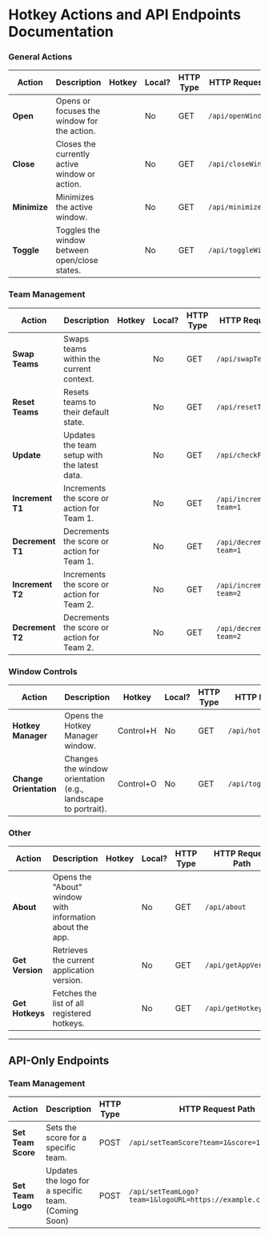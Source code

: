 # Hotkey Actions and API Endpoints Documentation

### General Actions
| Action        | Description                                   | Hotkey         | Local?  | HTTP Type  | HTTP Request Path                                |
|---------------|-----------------------------------------------|----------------|---------|------------|-------------------------------------------------|
| **Open**      | Opens or focuses the window for the action.   |                | No      | GET        | `/api/openWindow`                               |
| **Close**     | Closes the currently active window or action. |                | No      | GET        | `/api/closeWindow`                              |
| **Minimize**  | Minimizes the active window.                  |                | No      | GET        | `/api/minimizeWindow`                           |
| **Toggle**    | Toggles the window between open/close states. |                | No      | GET        | `/api/toggleWindow`                             |

### Team Management
| Action           | Description                                    | Hotkey         | Local?  | HTTP Type  | HTTP Request Path                                       |
|------------------|------------------------------------------------|----------------|---------|------------|--------------------------------------------------------|
| **Swap Teams**   | Swaps teams within the current context.        |                | No      | GET        | `/api/swapTeams`                                       |
| **Reset Teams**  | Resets teams to their default state.           |                | No      | GET        | `/api/resetTeams`                                      |
| **Update**       | Updates the team setup with the latest data.   |                | No      | GET        | `/api/checkForUpdates`                                 |
| **Increment T1** | Increments the score or action for Team 1.     |                | No      | GET        | `/api/increment?team=1`                                |
| **Decrement T1** | Decrements the score or action for Team 1.     |                | No      | GET        | `/api/decrement?team=1`                                |
| **Increment T2** | Increments the score or action for Team 2.     |                | No      | GET        | `/api/increment?team=2`                                |
| **Decrement T2** | Decrements the score or action for Team 2.     |                | No      | GET        | `/api/decrement?team=2`                                |

### Window Controls
| Action              | Description                                                | Hotkey         | Local?  | HTTP Type  | HTTP Request Path                                      |
|---------------------|------------------------------------------------------------|----------------|---------|------------|-------------------------------------------------------|
| **Hotkey Manager**   | Opens the Hotkey Manager window.                           | Control+H      | No      | GET        | `/api/hotkeyManager`                                  |
| **Change Orientation** | Changes the window orientation (e.g., landscape to portrait). | Control+O      | No      | GET        | `/api/toggleOrientation`                              |

### Other
| Action        | Description                                    | Hotkey         | Local?  | HTTP Type  | HTTP Request Path                                      |
|---------------|------------------------------------------------|----------------|---------|------------|-------------------------------------------------------|
| **About**     | Opens the "About" window with information about the app. |                | No      | GET        | `/api/about`                                          |
| **Get Version** | Retrieves the current application version.     |                | No      | GET        | `/api/getAppVersion`                                  |
| **Get Hotkeys** | Fetches the list of all registered hotkeys.    |                | No      | GET        | `/api/getHotkeys`                                     |

---

## API-Only Endpoints

### Team Management
| Action           | Description                                    | HTTP Type  | HTTP Request Path                                       |
|------------------|------------------------------------------------|------------|--------------------------------------------------------|
| **Set Team Score**| Sets the score for a specific team.            | POST       | `/api/setTeamScore?team=1&score=10`                    |
| **Set Team Logo** | Updates the logo for a specific team. (Coming Soon) | POST   | `/api/setTeamLogo?team=1&logoURL=https://example.com/logo.png`  |
